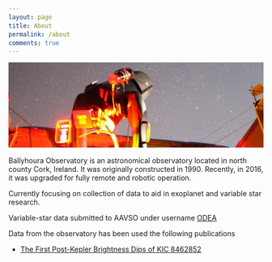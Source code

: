```yaml
---
layout: page
title: About
permalink: /about
comments: true
---
```


![night](/images/observatory-at-night.jpeg)

Ballyhoura Observatory is an astronomical observatory located in north county Cork, Ireland. It was originally constructed in 1990. Recently, in 2016, it was upgraded for fully remote and robotic operation. 

Currently focusing on collection of data to aid in exoplanet and variable star research.

Variable-star data submitted to AAVSO under username [ODEA](https://aavso.org/apps/webobs/results/?obscode=ODEA&num_results=25&obs_types=all)

Data from the observatory has been used the following publications

* [The First Post-Kepler Brightness Dips of KIC 8462852](https://arxiv.org/abs/1801.00732)
